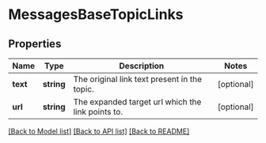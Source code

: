 # MessagesBaseTopicLinks

## Properties
Name | Type | Description | Notes
------------ | ------------- | ------------- | -------------
**text** | **string** | The original link text present in the topic. | [optional] 
**url** | **string** | The expanded target url which the link points to. | [optional] 

[[Back to Model list]](../README.md#documentation-for-models) [[Back to API list]](../README.md#documentation-for-api-endpoints) [[Back to README]](../README.md)


